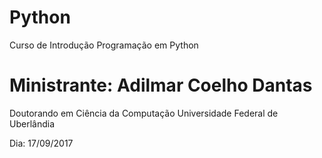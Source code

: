 # Python
Curso de Introdução Programação em Python


# Ministrante: Adilmar Coelho Dantas
Doutorando em Ciência da Computação 
Universidade Federal de Uberlândia

Dia: 17/09/2017 


